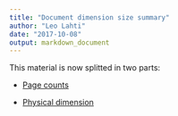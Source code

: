 ```yaml
---
title: "Document dimension size summary"
author: "Leo Lahti"
date: "2017-10-08"
output: markdown_document
---
```


This material is now splitted in two parts:

  * [Page counts](pagecount.md)

  * [Physical dimension](dimension.md)


